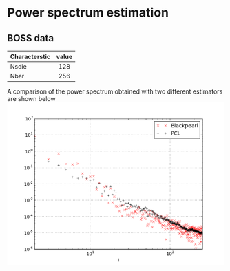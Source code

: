 # Power spectrum estimation

## BOSS data

| Characterstic        | value           |
| ------------- |:-------------:|
| Nsdie      | 128 |
| Nbar      | 256     |

A comparison of the power spectrum obtained with two different estimators are shown below
![Cl comparison](./cl_comparison.png)